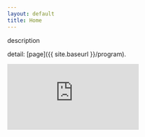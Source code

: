 ```yaml
---
layout: default
title: Home
---
```





<!-- # {{ site.title }} -->

<!-- {{ site.description }} -->

<!-- {{ site.location }} -->

<!-- comment -->

description

detail: [page]({{ site.baseurl }}/program).

<iframe src="https://teamup.com/ksf65f4xmpybah5e1x?showProfileAndInfo=0&showSidepanel=1&showAgendaHeader=1&showAgendaDetails=0&showYearViewHeader=1" style="width: 100%, height: 800px, border: 1px solid #cccccc" frameborder="0" />

## section

* **bold** ... <br/>
  *italic*
* **bold** ... <br/>
  *italic*
  
<p>
</p>

<br/>
<br/>
<br/>
<br/>


